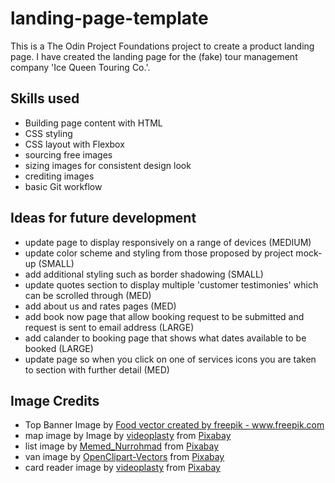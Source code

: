 # landing-page-template
This is a The Odin Project Foundations project to create a product landing page. I have created the landing page for the (fake) tour management company 'Ice Queen Touring Co.'. 

## Skills used
- Building page content with HTML
- CSS styling
- CSS layout with Flexbox
- sourcing free images 
- sizing images for consistent design look
- crediting images
- basic Git workflow

## Ideas for future development
- update page to display responsively on a range of devices (MEDIUM)
- update color scheme and styling from those proposed by project mock-up (SMALL)
- add additional styling such as border shadowing (SMALL)
- update quotes section to display multiple 'customer testimonies' which can be scrolled through (MED)
- add about us and rates pages (MED)
- add book now page that allow booking request to be submitted and request is sent to email address (LARGE)
- add calander to booking page that shows what dates available to be booked (LARGE)
- update page so when you click on one of services icons you are taken to section with further detail (MED)

## Image Credits
- Top Banner Image by <a href="https://www.freepik.com/vectors/food">Food vector created by freepik - www.freepik.com</a> 
- map image by Image by <a href="https://pixabay.com/users/videoplasty-19751245/?utm_source=link-attribution&amp;utm_medium=referral&amp;utm_campaign=image&amp;utm_content=6640221">videoplasty</a> from <a href="https://pixabay.com/?utm_source=link-attribution&amp;utm_medium=referral&amp;utm_campaign=image&amp;utm_content=6640221">Pixabay</a>
- list image by <a href="https://pixabay.com/users/memed_nurrohmad-3307648/?utm_source=link-attribution&amp;utm_medium=referral&amp;utm_campaign=image&amp;utm_content=2389219">Memed_Nurrohmad</a> from <a href="https://pixabay.com/?utm_source=link-attribution&amp;utm_medium=referral&amp;utm_campaign=image&amp;utm_content=2389219">Pixabay</a>
- van image by <a href="https://pixabay.com/users/openclipart-vectors-30363/?utm_source=link-attribution&amp;utm_medium=referral&amp;utm_campaign=image&amp;utm_content=150185">OpenClipart-Vectors</a> from <a href="https://pixabay.com/?utm_source=link-attribution&amp;utm_medium=referral&amp;utm_campaign=image&amp;utm_content=150185">Pixabay</a>
- card reader image by <a href="https://pixabay.com/users/videoplasty-19751245/?utm_source=link-attribution&amp;utm_medium=referral&amp;utm_campaign=image&amp;utm_content=6640216">videoplasty</a> from <a href="https://pixabay.com/?utm_source=link-attribution&amp;utm_medium=referral&amp;utm_campaign=image&amp;utm_content=6640216">Pixabay</a>
